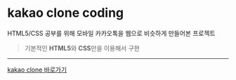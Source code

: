 # kakao clone coding

HTML5/CSS 공부를 위해 모바일 카카오톡을 웹으로 비슷하게 만들어본 프로젝트<br>
>기본적인 **HTML5**와 **CSS**만을 이용해서 구현

<hr>

[kakao clone 바로가기](https://chanho-yoon.github.io/kakao-clone-coding)
